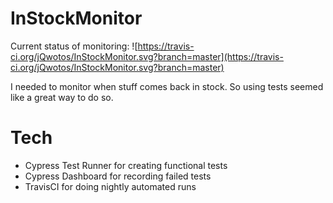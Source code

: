 # InStockMonitor
Current status of monitoring: ![https://travis-ci.org/jQwotos/InStockMonitor.svg?branch=master](https://travis-ci.org/jQwotos/InStockMonitor.svg?branch=master)

I needed to monitor when stuff comes back in stock. So using tests seemed like a great way to do so.

# Tech

- Cypress Test Runner for creating functional tests
- Cypress Dashboard for recording failed tests
- TravisCI for doing nightly automated runs
